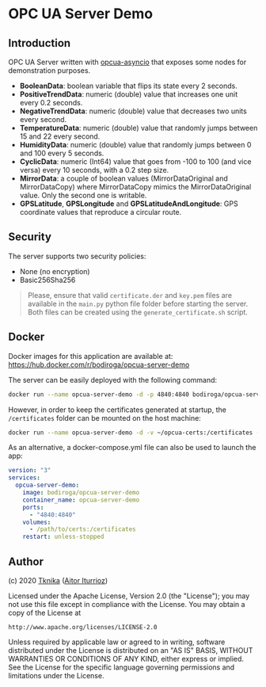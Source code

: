 # OPC UA Server Demo

## Introduction

OPC UA Server written with [opcua-asyncio](https://github.com/FreeOpcUa/opcua-asyncio) that exposes some nodes for demonstration purposes.

- **BooleanData**: boolean variable that flips its state every 2 seconds.
- **PositiveTrendData**: numeric (double) value that increases one unit every 0.2 seconds.
- **NegativeTrendData**: numeric (double) value that decreases two units every second.
- **TemperatureData**: numeric (double) value that randomly jumps between 15 and 22 every second.
- **HumidityData**: numeric (double) value that randomly jumps between 0 and 100 every 5 seconds.
- **CyclicData**: numeric (Int64) value that goes from -100 to 100 (and vice versa) every 10 seconds, with a 0.2 step size.
- **MirrorData**: a couple of boolean values (MirrorDataOriginal and MirrorDataCopy) where MirrorDataCopy mimics the MirrorDataOriginal value. Only the second one is writable.
- **GPSLatitude**, **GPSLongitude** and **GPSLatitudeAndLongitude**: GPS coordinate values that reproduce a circular route.

## Security

The server supports two security policies:

- None (no encryption)
- Basic256Sha256

> Please, ensure that valid ```certificate.der``` and ```key.pem``` files are available in the ```main.py``` python file folder before starting the server. Both files can be created using the ```generate_certificate.sh``` script.

## Docker

Docker images for this application are available at: https://hub.docker.com/r/bodiroga/opcua-server-demo

The server can be easily deployed with the following command:

```bash
docker run --name opcua-server-demo -d -p 4840:4840 bodiroga/opcua-server-demo
```

However, in order to keep the certificates generated at startup, the ```/certificates``` folder can be mounted on the host machine:

```bash
docker run --name opcua-server-demo -d -v ~/opcua-certs:/certificates -p 4840:4840 bodiroga/opcua-server-demo
```

As an alternative, a docker-compose.yml file can also be used to launch the app:

```yaml
version: "3"
services:
  opcua-server-demo:
    image: bodiroga/opcua-server-demo
    container_name: opcua-server-demo
    ports:
      - "4840:4840"
    volumes:
      - /path/to/certs:/certificates
    restart: unless-stopped
```

## Author

(c) 2020 [Tknika](https://tknika.eus/) ([Aitor Iturrioz](https://github.com/bodiroga))

Licensed under the Apache License, Version 2.0 (the "License");
you may not use this file except in compliance with the License.
You may obtain a copy of the License at

    http://www.apache.org/licenses/LICENSE-2.0

Unless required by applicable law or agreed to in writing, software
distributed under the License is distributed on an "AS IS" BASIS,
WITHOUT WARRANTIES OR CONDITIONS OF ANY KIND, either express or implied.
See the License for the specific language governing permissions and
limitations under the License.